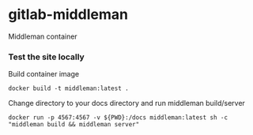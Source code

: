 # gitlab-middleman

Middleman container

### Test the site locally


Build container image
```
docker build -t middleman:latest .
```
Change directory to your docs directory and run middleman build/server 
```
docker run -p 4567:4567 -v ${PWD}:/docs middleman:latest sh -c "middleman build && middleman server" 
```
